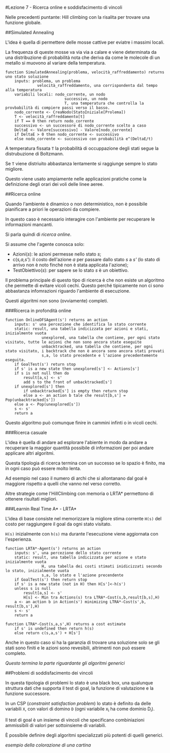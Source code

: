 #Lezione 7 - Ricerca online e soddisfacimento di vincoli

Nelle precedenti puntante: Hill climbing con la risalita per trovare una funzione globale.

##Simulated Annealing

L'idea è quella di permettere delle mosse cattive per eviatre i massimi locali.

La frequenza di queste mosse va via via a calare e viene determinata da una distribuzione di probabilità nota che deriva da come le molecole di un metallo si muovono al variare della temperatura.

```
function SimulatedAnnealing(problema, velocità_raffreddamento) returns uno stato soluzione
	inputs: problema, un problema
			  velocità_raffreddamento, una corrispondenta dal tempo alla temperatura
	variabili locali: nodo_corrente, un nodo
						  successivo, un nodo
						  T, una temperatura che controlla la provbabilità di compiere passi verso il basso.
	nodo_corrente <- CreaNodo(StatoIniziale[Prolema])
	T <- velocità_raffreddamento[t]
	if T == 0 then return nodo_corrente
	successivo <- un successore di nodo_corrente scelto a caso
	DeltaE <- Valore[successivo] - Valore[nodo_corrente]
	if DeltaE > 0 then nodo_corrente <- successivo
	else nodo_corrente <- successivo con probabilità e^(DeltaE/t)
```

A temperatura fissata `T` la probabilità di occuppazione degli stati segue la distrubuzione di Boltzmann.

Se `T` viene distriuito abbastanza lentamente si raggiunge sempre lo stato migliore.

Questo viene usato ampiamente nelle applicazioni pratiche come la definizione degli orari dei voli delle linee aeree.

##Ricerca online

Quando l'ambiente è dinamico o non deterministico, non è possibile pianificare a priori le operazioni da compiere.

In questo caso è necessario interagire con l'ambiente per recuperare le informazioni mancanti.

Si parla quindi di _ricerca online_.

Si assume che l'agente conosca solo:

- Azioni(_s_): le azioni permesse nello stato _s_;
- c(_s,a,s'_): il costo dell'azione _a_ per passare dallo stato _s_ a _s'_ (lo stato di arrivo non è noto finché non è stata applicata l'azione);
- TestObiettivo(*s*): per sapere se lo stato *s* è un obiettivo.

Il problema principale di questo tipo di ricerca è che non esiste un algoritmo che permette di evitare vicoli cechi. Questo perché tipicamente non ci sono abbastanza infomrazioni riguardo l'ambiente di esecuzione.

Questi algoritmi non sono (ovviamente) completi.

###Ricerca in profondità online

```
function OnlineDFSAgent(s') returns an action
	inputs: s' una percezione che identifica lo stato corrente
	static:	result, una tabella indicizzata per azioni e stati, inizialmente vuota
				unexplored, una tabella che contiene, per ogni stato visitato, tutte le azioni che non sono ancora state eseguite
				unbacktracked, una tabella che contiene, per ogni stato visitato, i backtrack che non è ancora sono ancora stati provati
				s,a, lo stato precedente e l'azione precedentemente eseguita.
	if GoalTest(s') return stop
	if s' is a new state then unexplored[s'] <- Actions[s']
	if s is not null then do
		result[a,s] <- s'
		add s to the front of unbacktracked[s']
	if unexplored[s'] then
		if unbacktracked[s'] is empty then return stop
		else a <- an action b tale che result[b,s'] = Pop(unbacktracked[s'])
	else a <- Pop(unexplored[s'])
	s <- s'
	return a
```

Questo algoritmo può comunque finire in cammini infinti o in vicoli cechi.

###Ricerca casuale

L'idea è quella di andare ad esplorare l'abiente in modo da andare a recuperare la maggior quantità possibile di informazioni per poi andare applicare altri algoritmi.

Questa tipologia di ricerca termina con un successo se lo spazio è finito, ma in ogni caso può essere molto lenta.

Ad esempio nel caso il numero di archi che si allontanano dal goal è maggiore rispetto a quelli che vanno nel verso corretto.

Altre strategie come l'HillClimbing con memoria o LRTA\* permettono di ottenere risultati migliori.

###Learnin Real Time A* - LRTA*

L'idea di base consiste nel memorizzare la migliore stima corrente `H(s)` del costo per raggiungere il goal da ogni stato visitato.

`H(s)` inizialmente con `h(s)` ma durante l'esecuzione viene aggiornata con l'esperienza.

```
function LRTA*-Agent(s') returns an action
	inputs:	s', una percezione dello stato corrente
	static:	result, una tabella indicizzata per azione e stato inizialmente vuota
				H, una tabella dei costi stimati inidicizzati secondo lo stato, inizialmente vuota
				s,a, lo stato e l'azione precendente
	if GoalTest(s') then return stop
	if s' is a new state (not in H) then H[s']<-h(s')
	unless s is null
		result[a,s] <- s'
		H[s] <- Min tra Actions(s) tra LTRA*-Cost(s,b,result[b,s],H)
	a <- an action b in Action(s') minimizing LTRA*-Cost(s',b, result[b,s'],H)
	s <- s'
	return a

function LTRA*-Cost(s,a,s',H) returns a cost estimate
	if s' is undefined then return h(s)
	else return c(s,a,s') + H[s']
```

Anche in questo caso si ha la garanzia di trovare una soluzione solo se gli stati sono finiti e le azioni sono revesibili, altrimenti non può essere completo.

*Questo termina la parte riguardante gli algoritmi generici*

##Problemi di soddisfacimento dei vincoli

In questa tipologia di problemi lo stato è una black box, una qualunque struttura dati che supporta il test di goal, la funzione di valutazione e la funzione successore.

In un CSP (*constraint satisfaction problem*) lo stato è definito da delle variabili `X`, con valori di domino `D` (ogni variabile x<sub>i</sub> ha come dominio D<sub>i</sub>).

Il test di goal è un insieme di vincoli che specificano combiniazioni ammissibili di valori per sottoinsieme di variabili.

È possibile definire degli algoritmi specializzati più potenti di quelli generici.

*esempio della colorazione di una cartina*
























